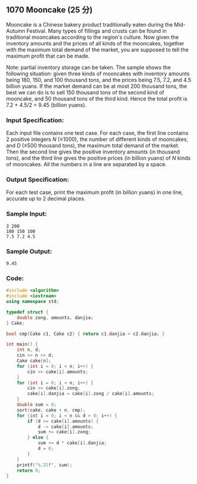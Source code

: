 ##  **1070 Mooncake (25 分)** 

Mooncake is a Chinese bakery product traditionally eaten during the Mid-Autumn Festival. Many types of fillings and crusts can be found in traditional mooncakes according to the region's culture. Now given the inventory amounts and the prices of all kinds of the mooncakes, together with the maximum total demand of the market, you are supposed to tell the maximum profit that can be made.

Note: partial inventory storage can be taken. The sample shows the following situation: given three kinds of mooncakes with inventory amounts being 180, 150, and 100 thousand tons, and the prices being 7.5, 7.2, and 4.5 billion yuans. If the market demand can be at most 200 thousand tons, the best we can do is to sell 150 thousand tons of the second kind of mooncake, and 50 thousand tons of the third kind. Hence the total profit is 7.2 + 4.5/2 = 9.45 (billion yuans).

### Input Specification:

Each input file contains one test case. For each case, the first line contains 2 positive integers *N* (≤1000), the number of different kinds of mooncakes, and *D* (≤500 thousand tons), the maximum total demand of the market. Then the second line gives the positive inventory amounts (in thousand tons), and the third line gives the positive prices (in billion yuans) of *N* kinds of mooncakes. All the numbers in a line are separated by a space.

### Output Specification:

For each test case, print the maximum profit (in billion yuans) in one line, accurate up to 2 decimal places.

### Sample Input:

```in
3 200
180 150 100
7.5 7.2 4.5
```

### Sample Output:

```out
9.45
```

### Code:

```c++
#include <algorithm>
#include <iostream>
using namespace std;

typedef struct {
    double zong, amounts, danjia;
} Cake;

bool cmp(Cake c1, Cake c2) { return c1.danjia > c2.danjia; }

int main() {
    int n, d;
    cin >> n >> d;
    Cake cake[n];
    for (int i = 0; i < n; i++) {
        cin >> cake[i].amounts;
    }
    for (int i = 0; i < n; i++) {
        cin >> cake[i].zong;
        cake[i].danjia = cake[i].zong / cake[i].amounts;
    }
    double sum = 0;
    sort(cake, cake + n, cmp);
    for (int i = 0; i < n && d > 0; i++) {
        if (d >= cake[i].amounts) {
            d -= cake[i].amounts;
            sum += cake[i].zong;
        } else {
            sum += d * cake[i].danjia;
            d = 0;
        }
    }
    printf("%.2lf", sum);
    return 0;
}
```

